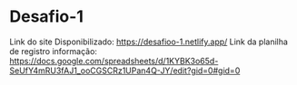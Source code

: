 # Desafio-1
Link do site Disponibilizado: https://desafioo-1.netlify.app/
Link da planilha de registro informação: https://docs.google.com/spreadsheets/d/1KYBK3o65d-SeUfY4mRU3fAJ1_ooCGSCRz1UPan4Q-JY/edit?gid=0#gid=0
